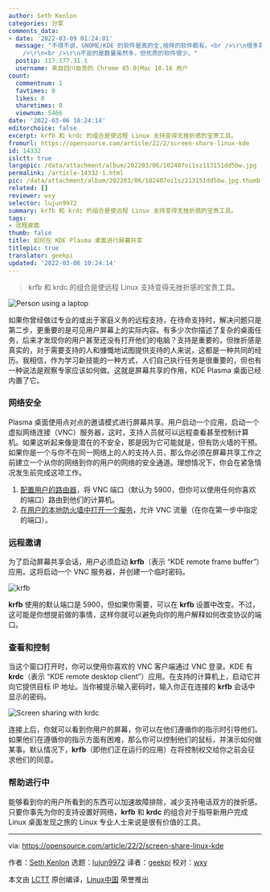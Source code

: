 ```yaml
---
author: Seth Kenlon
categories: 分享
comments_data:
- date: '2022-03-09 01:24:01'
  message: "不得不说，GNOME/KDE 的软件是真的全,啥样的软件都有。<br />\r\n很多需求/操作可以让用户不用跳出 GNOME/KDE，保证了一致的操作体验。<br
    />\r\n<br />\r\n不足的是数量虽然多，但优质的软件很少。"
  postip: 117.177.31.1
  username: 来自四川自贡的 Chrome 85.0|Mac 10.16 用户
count:
  commentnum: 1
  favtimes: 0
  likes: 0
  sharetimes: 0
  viewnum: 5466
date: '2022-03-06 10:24:14'
editorchoice: false
excerpt: krfb 和 krdc 的组合是使远程 Linux 支持变得无挫折感的宝贵工具。
fromurl: https://opensource.com/article/22/2/screen-share-linux-kde
id: 14332
islctt: true
largepic: /data/attachment/album/202203/06/102407oi1sz113151dd5bw.jpg
permalink: /article-14332-1.html
pic: /data/attachment/album/202203/06/102407oi1sz113151dd5bw.jpg.thumb.jpg
related: []
reviewer: wxy
selector: lujun9972
summary: krfb 和 krdc 的组合是使远程 Linux 支持变得无挫折感的宝贵工具。
tags:
- 远程桌面
thumb: false
title: 如何在 KDE Plasma 桌面进行屏幕共享
titlepic: true
translator: geekpi
updated: '2022-03-06 10:24:14'
---
```



> 
> krfb 和 krdc 的组合是使远程 Linux 支持变得无挫折感的宝贵工具。
> 
> 
> 


![](/data/attachment/album/202203/06/102407oi1sz113151dd5bw.jpg "Person using a laptop")


如果你曾经做过专业的或出于家庭义务的远程支持，在待命支持时，解决问题只是第二步，更重要的是可见用户屏幕上的实际内容。有多少次你描述了复杂的桌面任务，后来才发现你的用户甚至还没有打开他们的电脑？支持是重要的，但挫折感是真实的，对于需要支持的人和慷慨地试图提供支持的人来说，这都是一种共同的经历。我相信，作为学习新技能的一种方式，人们自己执行任务是很重要的，但也有一种说法是观察专家应该如何做。这就是屏幕共享的作用，KDE Plasma 桌面已经内置了它。


### 网络安全


Plasma 桌面使用点对点的邀请模式进行屏幕共享。用户启动一个应用，启动一个虚拟网络连接（VNC）服务器，这时，支持人员就可以远程查看甚至控制计算机。如果这听起来像是潜在的不安全，那是因为它可能就是，但有防火墙的干预。如果你是一个与你不在同一网络上的人的支持人员，那么你必须在屏幕共享工作之前建立一个从你的网络到你的用户的网络的安全通道。理想情况下，你会在紧急情况发生前完成这项工作。


1. [配置用户的路由器](https://opensource.com/article/20/9/firewall)，将 VNC 端口（默认为 5900，但你可以使用任何你喜欢的端口）路由到他们的计算机。
2. [在用户的本地防火墙中打开一个服务](https://opensource.com/article/19/7/make-linux-stronger-firewalls)，允许 VNC 流量（在你在第一步中指定的端口）。


### 远程邀请


为了启动屏幕共享会话，用户必须启动 **krfb**（表示 “KDE remote frame buffer”）应用。这将启动一个 VNC 服务器，并创建一个临时密码。


![krfb](/data/attachment/album/202203/06/102415ksljos1myoyzofmr.jpg "krfb")


**krfb** 使用的默认端口是 5900，但如果你需要，可以在 **krfb** 设置中改变。不过，这可能是你想提前做的事情，这样你就可以避免向你的用户解释如何改变协议的端口。


### 查看和控制


当这个窗口打开时，你可以使用你喜欢的 VNC 客户端通过 VNC 登录。KDE 有 **krdc**（表示 “KDE remote desktop client”）应用。在支持的计算机上，启动它并向它提供目标 IP 地址。当你被提示输入密码时，输入你正在连接的 **krfb** 会话中显示的密码。


![Screen sharing with krdc](/data/attachment/album/202203/06/102416bbpygc8g4bz0oglx.jpg "Screen sharing with krdc")


连接上后，你就可以看到你用户的屏幕，你可以在他们遵循你的指示时引导他们。如果他们在遵循你的指示方面有困难，那么你可以控制他们的鼠标，并演示如何做某事。默认情况下，**krfb**（即他们正在运行的应用）在将控制权交给你之前会征求他们的同意。


### 帮助进行中


能够看到你的用户所看到的东西可以加速故障排除，减少支持电话双方的挫折感。只要你事先为你的支持设置好网络，**krfb** 和 **krdc** 的组合对于指导新用户完成 Linux 桌面发现之旅的 Linux 专业人士来说是很有价值的工具。




---


via: <https://opensource.com/article/22/2/screen-share-linux-kde>


作者：[Seth Kenlon](https://opensource.com/users/seth) 选题：[lujun9972](https://github.com/lujun9972) 译者：[geekpi](https://github.com/geekpi) 校对：[wxy](https://github.com/wxy)


本文由 [LCTT](https://github.com/LCTT/TranslateProject) 原创编译，[Linux中国](https://linux.cn/) 荣誉推出